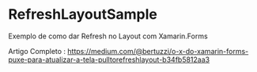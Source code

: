 # RefreshLayoutSample
Exemplo de como dar Refresh no Layout com Xamarin.Forms

Artigo Completo : https://medium.com/@bertuzzi/o-x-do-xamarin-forms-puxe-para-atualizar-a-tela-pulltorefreshlayout-b34fb5812aa3
